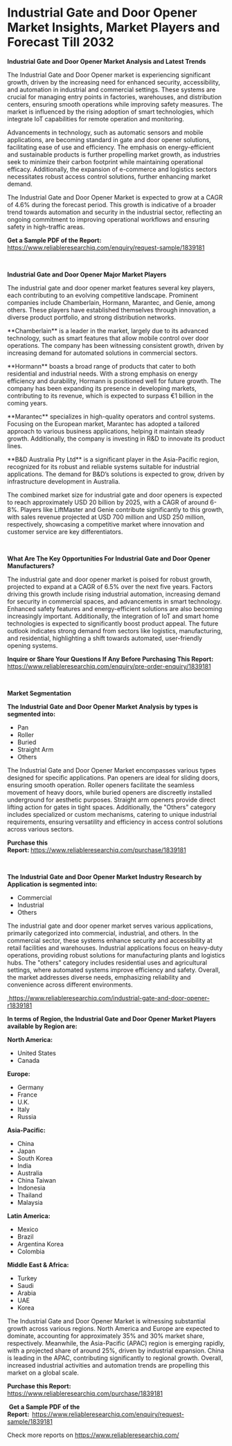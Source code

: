 <p><h1>Industrial Gate and Door Opener Market Insights, Market Players and Forecast Till 2032</h1></p><p><strong>Industrial Gate and Door Opener Market Analysis and Latest Trends</strong></p>
<p><p>The Industrial Gate and Door Opener market is experiencing significant growth, driven by the increasing need for enhanced security, accessibility, and automation in industrial and commercial settings. These systems are crucial for managing entry points in factories, warehouses, and distribution centers, ensuring smooth operations while improving safety measures. The market is influenced by the rising adoption of smart technologies, which integrate IoT capabilities for remote operation and monitoring.</p><p>Advancements in technology, such as automatic sensors and mobile applications, are becoming standard in gate and door opener solutions, facilitating ease of use and efficiency. The emphasis on energy-efficient and sustainable products is further propelling market growth, as industries seek to minimize their carbon footprint while maintaining operational efficacy. Additionally, the expansion of e-commerce and logistics sectors necessitates robust access control solutions, further enhancing market demand.</p><p>The Industrial Gate and Door Opener Market is expected to grow at a CAGR of 4.6% during the forecast period. This growth is indicative of a broader trend towards automation and security in the industrial sector, reflecting an ongoing commitment to improving operational workflows and ensuring safety in high-traffic areas.</p></p>
<p><strong>Get a Sample PDF of the Report:&nbsp;</strong> <a href="https://www.reliableresearchiq.com/enquiry/request-sample/1839181?utm_campaign=2743&utm_medium=2&utm_source=Github&utm_content=ia&utm_term=28022025&utm_id=industrial-gate-and-door-opener">https://www.reliableresearchiq.com/enquiry/request-sample/1839181</a></p>
<p>&nbsp;</p>
<p><strong>Industrial Gate and Door Opener Major Market Players</strong></p>
<p><p>The industrial gate and door opener market features several key players, each contributing to an evolving competitive landscape. Prominent companies include Chamberlain, Hormann, Marantec, and Genie, among others. These players have established themselves through innovation, a diverse product portfolio, and strong distribution networks.</p><p>**Chamberlain** is a leader in the market, largely due to its advanced technology, such as smart features that allow mobile control over door operations. The company has been witnessing consistent growth, driven by increasing demand for automated solutions in commercial sectors.</p><p>**Hormann** boasts a broad range of products that cater to both residential and industrial needs. With a strong emphasis on energy efficiency and durability, Hormann is positioned well for future growth. The company has been expanding its presence in developing markets, contributing to its revenue, which is expected to surpass €1 billion in the coming years.</p><p>**Marantec** specializes in high-quality operators and control systems. Focusing on the European market, Marantec has adopted a tailored approach to various business applications, helping it maintain steady growth. Additionally, the company is investing in R&D to innovate its product lines.</p><p>**B&D Australia Pty Ltd** is a significant player in the Asia-Pacific region, recognized for its robust and reliable systems suitable for industrial applications. The demand for B&D’s solutions is expected to grow, driven by infrastructure development in Australia.</p><p>The combined market size for industrial gate and door openers is expected to reach approximately USD 20 billion by 2025, with a CAGR of around 6-8%. Players like LiftMaster and Genie contribute significantly to this growth, with sales revenue projected at USD 700 million and USD 250 million, respectively, showcasing a competitive market where innovation and customer service are key differentiators.</p></p>
<p>&nbsp;</p>
<p><strong>What Are The Key Opportunities For Industrial Gate and Door Opener Manufacturers?</strong></p>
<p><p>The industrial gate and door opener market is poised for robust growth, projected to expand at a CAGR of 6.5% over the next five years. Factors driving this growth include rising industrial automation, increasing demand for security in commercial spaces, and advancements in smart technology. Enhanced safety features and energy-efficient solutions are also becoming increasingly important. Additionally, the integration of IoT and smart home technologies is expected to significantly boost product appeal. The future outlook indicates strong demand from sectors like logistics, manufacturing, and residential, highlighting a shift towards automated, user-friendly opening systems.</p></p>
<p><strong>Inquire or Share Your Questions If Any Before Purchasing This Report:</strong> <a href="https://www.reliableresearchiq.com/enquiry/pre-order-enquiry/1839181?utm_campaign=2743&utm_medium=2&utm_source=Github&utm_content=ia&utm_term=28022025&utm_id=industrial-gate-and-door-opener">https://www.reliableresearchiq.com/enquiry/pre-order-enquiry/1839181</a></p>
<p>&nbsp;</p>
<p><strong>Market Segmentation</strong></p>
<p><strong>The Industrial Gate and Door Opener Market Analysis by types is segmented into:</strong></p>
<p><ul><li>Pan</li><li>Roller</li><li>Buried</li><li>Straight Arm</li><li>Others</li></ul></p>
<p><p>The Industrial Gate and Door Opener Market encompasses various types designed for specific applications. Pan openers are ideal for sliding doors, ensuring smooth operation. Roller openers facilitate the seamless movement of heavy doors, while buried openers are discreetly installed underground for aesthetic purposes. Straight arm openers provide direct lifting action for gates in tight spaces. Additionally, the "Others" category includes specialized or custom mechanisms, catering to unique industrial requirements, ensuring versatility and efficiency in access control solutions across various sectors.</p></p>
<p><strong>Purchase this Report:&nbsp;</strong><a href="https://www.reliableresearchiq.com/purchase/1839181?utm_campaign=2743&utm_medium=2&utm_source=Github&utm_content=ia&utm_term=28022025&utm_id=industrial-gate-and-door-opener">https://www.reliableresearchiq.com/purchase/1839181</a></p>
<p>&nbsp;</p>
<p><strong>The Industrial Gate and Door Opener Market Industry Research by Application is segmented into:</strong></p>
<p><ul><li>Commercial</li><li>Industrial</li><li>Others</li></ul></p>
<p><p>The industrial gate and door opener market serves various applications, primarily categorized into commercial, industrial, and others. In the commercial sector, these systems enhance security and accessibility at retail facilities and warehouses. Industrial applications focus on heavy-duty operations, providing robust solutions for manufacturing plants and logistics hubs. The "others" category includes residential uses and agricultural settings, where automated systems improve efficiency and safety. Overall, the market addresses diverse needs, emphasizing reliability and convenience across different environments.</p></p>
<p><a href="https://www.reliableresearchiq.com/industrial-gate-and-door-opener-r1839181?utm_campaign=2743&utm_medium=2&utm_source=Github&utm_content=ia&utm_term=28022025&utm_id=industrial-gate-and-door-opener">&nbsp;https://www.reliableresearchiq.com/industrial-gate-and-door-opener-r1839181</a></p>
<p><strong>In terms of Region, the Industrial Gate and Door Opener Market Players available by Region are:</strong></p>
<p>
    <p> <strong> North America: </strong>
        <ul>
            <li>United States</li>
            <li>Canada</li>
        </ul>
        </p> 
    <p> <strong> Europe: </strong>
        <ul>
            <li>Germany</li>
            <li>France</li>
            <li>U.K.</li>
            <li>Italy</li>
            <li>Russia</li>
        </ul>
        </p> 
    <p> <strong> Asia-Pacific: </strong>
        <ul>
            <li>China</li>
            <li>Japan</li>
            <li>South Korea</li>
            <li>India</li>
            <li>Australia</li>
            <li>China Taiwan</li>
            <li>Indonesia</li>
            <li>Thailand</li>
            <li>Malaysia</li>
        </ul>
        </p> 
    <p> <strong> Latin America: </strong>
        <ul>
            <li>Mexico</li>
            <li>Brazil</li>
            <li>Argentina Korea</li>
            <li>Colombia</li>
        </ul>
        </p> 
    <p> <strong> Middle East & Africa: </strong>
        <ul>
            <li>Turkey</li>
            <li>Saudi</li>
            <li>Arabia</li>
            <li>UAE</li>
            <li>Korea</li>
        </ul>
    </p>
    </p>
<p><p>The Industrial Gate and Door Opener Market is witnessing substantial growth across various regions. North America and Europe are expected to dominate, accounting for approximately 35% and 30% market share, respectively. Meanwhile, the Asia-Pacific (APAC) region is emerging rapidly, with a projected share of around 25%, driven by industrial expansion. China is leading in the APAC, contributing significantly to regional growth. Overall, increased industrial activities and automation trends are propelling this market on a global scale.</p></p>
<p><strong>Purchase this Report: </strong><a href="https://www.reliableresearchiq.com/purchase/1839181?utm_campaign=2743&utm_medium=2&utm_source=Github&utm_content=ia&utm_term=28022025&utm_id=industrial-gate-and-door-opener">https://www.reliableresearchiq.com/purchase/1839181</a></p>
<p>&nbsp;<strong>Get a Sample PDF of the Report:&nbsp;&nbsp;</strong><a href="https://www.reliableresearchiq.com/enquiry/request-sample/1839181?utm_campaign=2743&utm_medium=2&utm_source=Github&utm_content=ia&utm_term=28022025&utm_id=industrial-gate-and-door-opener">https://www.reliableresearchiq.com/enquiry/request-sample/1839181</a></p>
<p><strong></strong></p>
<p>Check more reports on <a href="https://www.reliableresearchiq.com/?utm_campaign=2743&utm_medium=2&utm_source=Github&utm_content=ia&utm_term=28022025&utm_id=industrial-gate-and-door-opener">https://www.reliableresearchiq.com/</a></p>
